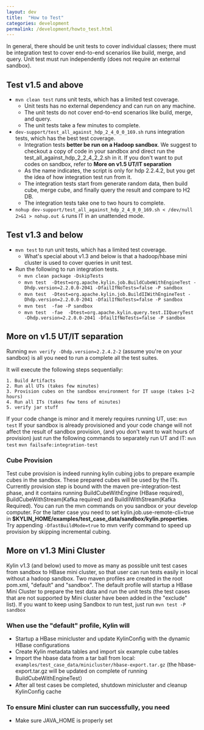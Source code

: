 ```yaml
---
layout: dev
title:  "How to Test"
categories: development
permalink: /development/howto_test.html
---
```


In general, there should be unit tests to cover individual classes; there must be integration test to cover end-to-end scenarios like build, merge, and query. Unit test must run independently (does not require an external sandbox).

## Test v1.5 and above

* `mvn clean test` runs unit tests, which has a limited test coverage.
    * Unit tests has no external dependency and can run on any machine.
    * The unit tests do not cover end-to-end scenarios like build, merge, and query.
    * The unit tests take a few minutes to complete.
* `dev-support/test_all_against_hdp_2_4_0_0_169.sh` runs integration tests, which has the best test coverage.
    * Integration tests __better be run on a Hadoop sandbox__. We suggest to checkout a copy of code in your sandbox and direct run the test_all_against_hdp_2_2_4_2_2.sh in it. If you don't want to put codes on sandbox, refer to __More on v1.5 UT/IT separation__
    * As the name indicates, the script is only for hdp 2.2.4.2, but you get the idea of how integration test run from it.
    * The integration tests start from generate random data, then build cube, merge cube, and finally query the result and compare to H2 DB.
    * The integration tests take one to two hours to complete.
* `nohup dev-support/test_all_against_hdp_2_4_0_0_169.sh < /dev/null 2>&1 > nohup.out &` runs IT in an unattended mode.

## Test v1.3 and below

* `mvn test` to run unit tests, which has a limited test coverage.
    * What's special about v1.3 and below is that a hadoop/hbase mini cluster is used to cover queries in unit test.
* Run the following to run integration tests.
    * `mvn clean package -DskipTests`
    * `mvn test  -Dtest=org.apache.kylin.job.BuildCubeWithEngineTest -Dhdp.version=2.2.0.0-2041 -DfailIfNoTests=false -P sandbox`
    * `mvn test  -Dtest=org.apache.kylin.job.BuildIIWithEngineTest -Dhdp.version=2.2.0.0-2041 -DfailIfNoTests=false -P sandbox`
    * `mvn test  -fae -P sandbox`
    * `mvn test  -fae  -Dtest=org.apache.kylin.query.test.IIQueryTest -Dhdp.version=2.2.0.0-2041 -DfailIfNoTests=false -P sandbox`

## More on v1.5 UT/IT separation

Running `mvn verify -Dhdp.version=2.2.4.2-2`  (assume you're on your sandbox) is all you need to run a complete all the test suites.

It will execute the following steps sequentially:
 
    1. Build Artifacts 
    2. Run all UTs (takes few minutes) 
    3. Provision cubes on the sandbox environment for IT uasge (takes 1~2 hours) 
    4. Run all ITs (takes few tens of minutes) 
    5. verify jar stuff 

If your code change is minor and it merely requires running UT, use: 
`mvn test`
If your sandbox is already provisioned and your code change will not affect the result of sandbox provision, (and you don't want to wait hours of provision) just run the following commands to separately run UT and IT: 
`mvn test`
`mvn failsafe:integration-test`

### Cube Provision

Test cube provision is indeed running kylin cubing jobs to prepare example cubes in the sandbox. These prepared cubes will be used by the ITs. Currently provision step is bound with the maven pre-integration-test phase, and it contains running BuildCubeWithEngine (HBase required), BuildCubeWithStream(Kafka required) and BuildIIWithStream(Kafka Required). You can run the mvn commands on you sandbox or your develop computer. For the latter case you need to set kylin.job.use-remote-cli=true in __$KYLIN_HOME/examples/test_case_data/sandbox/kylin.properties__. 
Try appending `-DfastBuildMode=true` to mvn verify command to speed up provision by skipping incremental cubing. 

## More on v1.3 Mini Cluster

Kylin v1.3 (and below) used to move as many as possible unit test cases from sandbox to HBase mini cluster, so that user can run tests easily in local without a hadoop sandbox. Two maven profiles are created in the root pom.xml, "default" and "sandbox". The default profile will startup a HBase Mini Cluster to prepare the test data and run the unit tests (the test cases that are not supported by Mini cluster have been added in the "exclude" list). If you want to keep using Sandbox to run test, just run `mvn test -P sandbox`

### When use the "default" profile, Kylin will

* Startup a HBase minicluster and update KylinConfig with the dynamic HBase configurations
* Create Kylin metadata tables and import six example cube tables
* Import the hbase data from a tar ball from local: `examples/test_case_data/minicluster/hbase-export.tar.gz` (the hbase-export.tar.gz will be updated on complete of running BuildCubeWithEngineTest）
* After all test cases be completed, shutdown minicluster and cleanup KylinConfig cache

### To ensure Mini cluster can run successfully, you need

* Make sure JAVA_HOME is properly set
